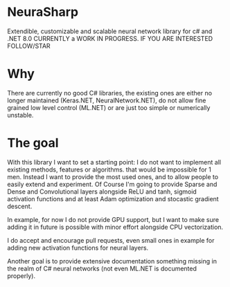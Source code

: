 # NeuraSharp
Extendible, customizable and scalable neural network library for c#  and .NET 8.0
CURRENTLY a WORK IN PROGRESS. IF YOU ARE INTERESTED FOLLOW/STAR

# Why
There are currently no good C# libraries, the existing ones are either no longer
maintained (Keras.NET, NeuralNetwork.NET), do not allow fine grained low level
control (ML.NET) or are just too simple or numerically unstable.

# The goal
With this library I want to set a starting point: I do not want to implement 
all existing methods, features or algorithms. that would be impossible for 1 
men. Instead I want to provide the most used ones, and to allow people to easily 
extend and experiment. Of Course I'm going to provide Sparse and Dense and 
Convolutional layers alongside ReLU and tanh, sigmoid activation functions 
and at least Adam optimization and stocastic gradient descent.

In example, for now I do not provide GPU support, but I want to make sure
adding it in future is possible with minor effort alongside CPU vectorization.

I do accept and encourage pull requests, even small ones in example for adding
new activation functions for neural layers. 

Another goal is to provide extensive documentation something missing in 
the realm of C# neural networks (not even ML.NET is documented properly).